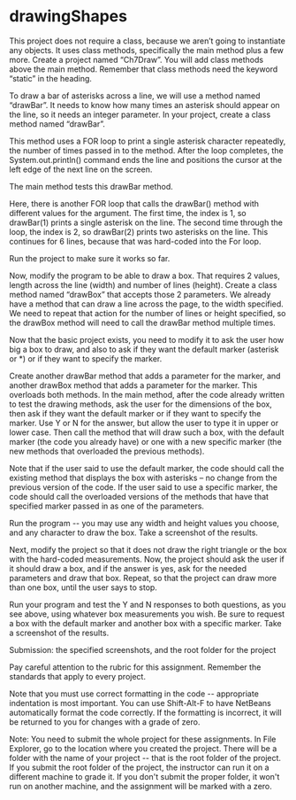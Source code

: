 # drawingShapes
This project does not require a class, because we aren’t going to instantiate any objects. It uses class methods, specifically the main method plus a few more. Create a project named “Ch7Draw”. You will add class methods above the main method. Remember that class methods need the keyword “static” in the heading.  

To draw a bar of asterisks across a line, we will use a method named “drawBar”. It needs to know how many times an asterisk should appear on the line, so it needs an integer parameter. In your project, create a class method named “drawBar”.

This method uses a FOR loop to print a single asterisk character repeatedly, the number of times passed in to the method. After the loop completes, the System.out.println() command ends the line and positions the cursor at the left edge of the next line on the screen.  

The main method tests this drawBar method. 

Here, there is another FOR loop that calls the drawBar() method with different values for the argument. The first time, the index is 1, so drawBar(1) prints a single asterisk on the line. The second time through the loop, the index is 2, so drawBar(2) prints two asterisks on the line. This continues for 6 lines, because that was hard-coded into the For loop.  

Run the project to make sure it works so far. 

Now, modify the program to be able to draw a box. That requires 2 values, length across the line (width) and number of lines (height). Create a class method named “drawBox” that accepts those 2 parameters. We already have a method that can draw a line across the page, to the width specified. We need to repeat that action for the number of lines or height specified, so the drawBox method will need to call the drawBar method multiple times. 

Now that the basic project exists, you need to modify it to ask the user how big a box to draw, and also to ask if they want the default marker (asterisk or *) or if they want to specify the marker.  

Create another drawBar method that adds a parameter for the marker, and another drawBox method that adds a parameter for the marker. This overloads both methods. In the main method, after the code already written to test the drawing methods, ask the user for the dimensions of the box, then ask if they want the default marker or if they want to specify the marker. Use Y or N for the answer, but allow the user to type it in upper or lower case. Then call the method that will draw such a box, with the default marker (the code you already have) or one with a new specific marker (the new methods that overloaded the previous methods). 

Note that if the user said to use the default marker, the code should call the existing method that displays the box with asterisks – no change from the previous version of the code. If the user said to use a specific marker, the code should call the overloaded versions of the methods that have that specified marker passed in as one of the parameters.  

Run the program -- you may use any width and height values you choose, and any character to draw the box. Take a screenshot of the results.  

Next, modify the project so that it does not draw the right triangle or the box with the hard-coded measurements. Now, the project should ask the user if it should draw a box, and if the answer is yes, ask for the needed parameters and draw that box. Repeat, so that the project can draw more than one box, until the user says to stop. 

Run your program and test the Y and N responses to both questions, as you see above, using whatever box measurements you wish. Be sure to request a box with the default marker and another box with a specific marker. Take a screenshot of the results.     

Submission: the specified screenshots, and the root folder for the project     

Pay careful attention to the rubric for this assignment. Remember the standards that apply to every project.  

Note that you must use correct formatting in the code -- appropriate indentation is most important. You can use Shift-Alt-F to have NetBeans automatically format the code correctly. If the formatting is incorrect, it will be returned to you for changes with a grade of zero.  

Note: You need to submit the whole project for these assignments. In File Explorer, go to the location where you created the project. There will be a folder with the name of your project -- that is the root folder of the project.  If you submit the root folder of the project, the instructor can run it on a different machine to grade it. If you don't submit the proper folder, it won't run on another machine, and the assignment will be marked with a zero.
